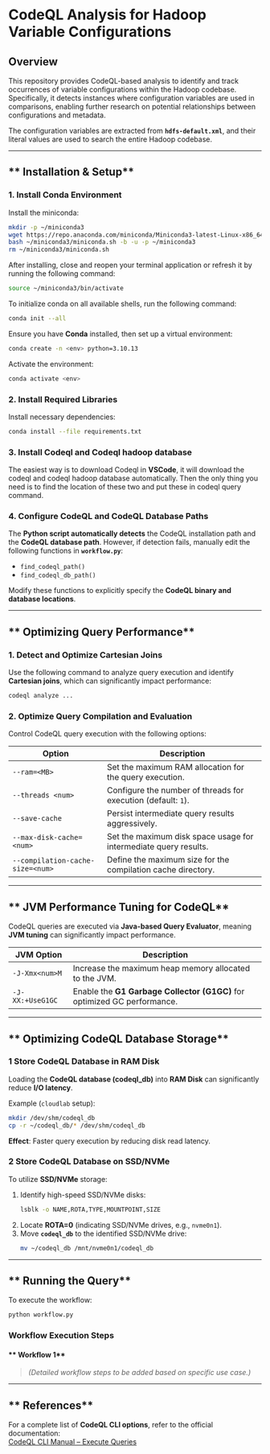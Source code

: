 # **CodeQL Analysis for Hadoop Variable Configurations**

## **Overview**

This repository provides CodeQL-based analysis to identify and track occurrences of variable configurations within the Hadoop codebase. Specifically, it detects instances where configuration variables are used in comparisons, enabling further research on potential relationships between configurations and metadata.

The configuration variables are extracted from **`hdfs-default.xml`**, and their literal values are used to search the entire Hadoop codebase.

---

## ** Installation & Setup**

### **1️. Install Conda Environment**
Install the miniconda:

```sh
mkdir -p ~/miniconda3
wget https://repo.anaconda.com/miniconda/Miniconda3-latest-Linux-x86_64.sh -O ~/miniconda3/miniconda.sh
bash ~/miniconda3/miniconda.sh -b -u -p ~/miniconda3
rm ~/miniconda3/miniconda.sh
```
After installing, close and reopen your terminal application or refresh it by running the following command:
```sh
source ~/miniconda3/bin/activate
```
To initialize conda on all available shells, run the following command:
```sh
conda init --all
```


Ensure you have **Conda** installed, then set up a virtual environment:

```sh
conda create -n <env> python=3.10.13
```

Activate the environment:
```sh
conda activate <env>
```

### **2. Install Required Libraries**
Install necessary dependencies:

```sh
conda install --file requirements.txt
```

### **3. Install Codeql and Codeql hadoop database**

 The easiest way is to download Codeql in **VSCode**, it will download the codeql and codeql hadoop database automatically. Then the only thing you need is to find the location of these two and put these in codeql query command.

### **4. Configure CodeQL and CodeQL Database Paths**
The **Python script automatically detects** the CodeQL installation path and the **CodeQL database path**. However, if detection fails, manually edit the following functions in **`workflow.py`**:
- `find_codeql_path()`
- `find_codeql_db_path()`

Modify these functions to explicitly specify the **CodeQL binary and database locations**.

---

## ** Optimizing Query Performance**

### **1️. Detect and Optimize Cartesian Joins**
Use the following command to analyze query execution and identify **Cartesian joins**, which can significantly impact performance:
```sh
codeql analyze ...
```

### **2️. Optimize Query Compilation and Evaluation**
Control CodeQL query execution with the following options:

| **Option** | **Description** |
|------------|----------------|
| `--ram=<MB>` | Set the maximum RAM allocation for the query execution. |
| `--threads <num>` | Configure the number of threads for execution (default: `1`). |
| `--save-cache` | Persist intermediate query results aggressively. |
| `--max-disk-cache=<num>` | Set the maximum disk space usage for intermediate query results. |
| `--compilation-cache-size=<num>` | Define the maximum size for the compilation cache directory. |

---

## ** JVM Performance Tuning for CodeQL**
CodeQL queries are executed via **Java-based Query Evaluator**, meaning **JVM tuning** can significantly impact performance.

| **JVM Option** | **Description** |
|---------------|----------------|
| `-J-Xmx<num>M` | Increase the maximum heap memory allocated to the JVM. |
| `-J-XX:+UseG1GC` | Enable the **G1 Garbage Collector (G1GC)** for optimized GC performance. |

---

## ** Optimizing CodeQL Database Storage**
### **1️ Store CodeQL Database in RAM Disk**
Loading the **CodeQL database (codeql_db)** into **RAM Disk** can significantly reduce **I/O latency**.

Example (`cloudlab` setup):
```sh
mkdir /dev/shm/codeql_db
cp -r ~/codeql_db/* /dev/shm/codeql_db
```
 **Effect**: Faster query execution by reducing disk read latency.

### **2️ Store CodeQL Database on SSD/NVMe**
To utilize **SSD/NVMe** storage:
1. Identify high-speed SSD/NVMe disks:
   ```sh
   lsblk -o NAME,ROTA,TYPE,MOUNTPOINT,SIZE
   ```
2. Locate **ROTA=0** (indicating SSD/NVMe drives, e.g., `nvme0n1`).
3. Move **`codeql_db`** to the identified SSD/NVMe drive:
   ```sh
   mv ~/codeql_db /mnt/nvme0n1/codeql_db
   ```

---

## ** Running the Query**
To execute the workflow:
```sh
python workflow.py
```

### **Workflow Execution Steps**
#### ** Workflow 1**
> *(Detailed workflow steps to be added based on specific use case.)*

---

## ** References**
For a complete list of **CodeQL CLI options**, refer to the official documentation:  
 [CodeQL CLI Manual – Execute Queries](https://docs.github.com/en/code-security/codeql-cli/codeql-cli-manual/execute-queries)
